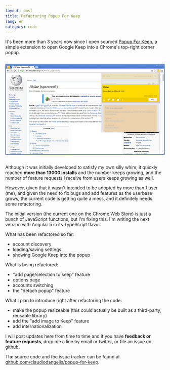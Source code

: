 ```yaml
---
layout: post
title: Refactoring Popup For Keep
lang: en
category: code
---
```


It's been more than 3 years now since I open sourced [Popup For Keep](https://chrome.google.com/webstore/detail/popup-for-keep/fhcmhglnohogibbbpbodmjeggpdlboop), a simple extension to open Google Keep into a Chrome's top-right corner popup.

![Screenshot Of Popup For Keep](/assets/img/posts/popupforkeep.jpg)

<!--more-->

Although it was initially developed to satisfy my own silly whim, it quickly reached **more than 13000 installs** and the number keeps growing, and the number of feature requests I receive from users keeps growing as well.

However, given that it wasn't intended to be adopted by more than 1 user (me), and given the need to fix bugs and add features as the userbase grows, the current code is getting quite a mess, and it definitely needs some refactoring.

The initial version (the current one on the Chrome Web Store) is just a bunch of JavaScript functions, but I'm fixing this. I'm writing the next version with Angular 5 in its TypeScript flavor.


What has been refactored so far:

- account discovery
- loading/saving settings
- showing Google Keep into the popup

What is being refactored:

- "add page/selection to keep" feature
- options page
- accounts switching
- the "detach popup" feature

What I plan to introduce right after refactoring the code:

- make the popup resizeable (this could actually be built as a third-party, reusable library)
- add the "add image to Keep" feature
- add internationalization

I will post updates here from time to time and if you have **feedback or feature requests**, drop me a line by email or twitter, or file an issue on github.

The source code and the issue tracker can be found at [github.com/claudiodangelis/popup-for-keep](https://github.com/claudiodangelis/popup-for-keep).
